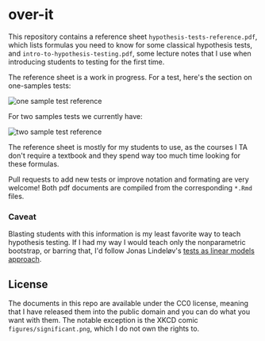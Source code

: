 # over-it

<!-- badges: start -->
<!-- badges: end -->

This repository contains a reference sheet `hypothesis-tests-reference.pdf`, which lists formulas you need to know for some classical hypothesis tests, and `intro-to-hypothesis-testing.pdf`, some lecture notes that I use when introducing students to testing for the first time. 

The reference sheet is a work in progress. For a test, here's the section on one-samples tests:

![one sample test reference](figures/screenshot.png)

For two samples tests we currently have:

![two sample test reference](figures/screenshot2.png)

The reference sheet is mostly for my students to use, as the courses I TA don't require a textbook and they spend way too much time looking for these formulas.

Pull requests to add new tests or improve notation and formating are very welcome! Both pdf documents are compiled from the corresponding `*.Rmd` files.

### Caveat

Blasting students with this information is my least favorite way to teach hypothesis testing. If I had my way I would teach only the nonparametric bootstrap, or barring that, I'd follow Jonas Lindeløv's [tests as linear models approach](https://lindeloev.github.io/tests-as-linear/).

## License

The documents in this repo are available under the CC0 license, meaning that I have released them into the public domain and you can do what you want with them. The notable exception is the XKCD comic `figures/significant.png`, which I do not own the rights to.
